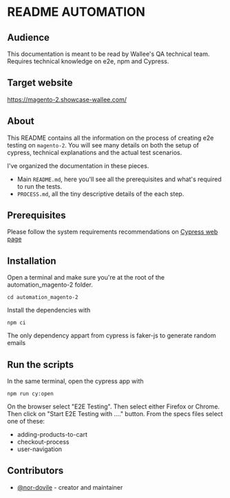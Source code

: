 # README AUTOMATION

## Audience

This documentation is meant to be read by Wallee's QA technical team.
Requires technical knowledge on e2e, npm and Cypress.

## Target website

https://magento-2.showcase-wallee.com/

## About

This README contains all the information on the process of creating e2e testing on `magento-2`. 
You will see many details on both the setup of cypress, technical explanations and the actual test scenarios.

I've organized the documentation in these pieces.

- Main `README.md`, here you'll see all the prerequisites and what's required to run the tests.
- `PROCESS.md`, all the tiny descriptive details of the each step.

## Prerequisites

Please follow the system requirements recommendations on [Cypress web page](https://docs.cypress.io/guides/getting-started/installing-cypress#System-requirements)

## Installation

Open a terminal and make sure you're at the root of the automation_magento-2 folder.

```
cd automation_magento-2
```

Install the dependencies with

```
npm ci
``` 

The only dependency appart from cypress is faker-js to generate random emails

## Run the scripts

In the same terminal, open the cypress app with

```
npm run cy:open
```

On the browser select "E2E Testing".
Then select either Firefox or Chrome.
Then click on "Start E2E Testing with ...." button.
From the specs files select one of these:

- adding-products-to-cart
- checkout-process
- user-navigation


## Contributors

- [@nor-dovile](https://github.com/nor-dovile) - creator and maintainer
